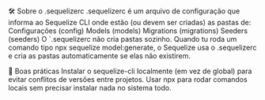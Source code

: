 🛠 Sobre o .sequelizerc
.sequelizerc é um arquivo de configuração que informa ao Sequelize CLI onde estão (ou devem ser criadas) as pastas de:
Configurações (config)
Models (models)
Migrations (migrations)
Seeders (seeders)
O `.sequelizerc não cria pastas sozinho.
Quando tu roda um comando tipo npx sequelize model:generate, o Sequelize usa o .sequelizerc e cria as pastas automaticamente se elas não existirem.

🚀 Boas práticas
Instalar o sequelize-cli localmente (em vez de global) para evitar conflitos de versões entre projetos.
Usar npx para rodar comandos locais sem precisar instalar nada no sistema todo.